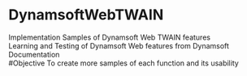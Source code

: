 # DynamsoftWebTWAIN
Implementation Samples of Dynamsoft Web TWAIN features  
Learning and Testing of Dynamsoft Web features from Dynamsoft Documentation  
#Objective
To create more samples of each function and its usability

